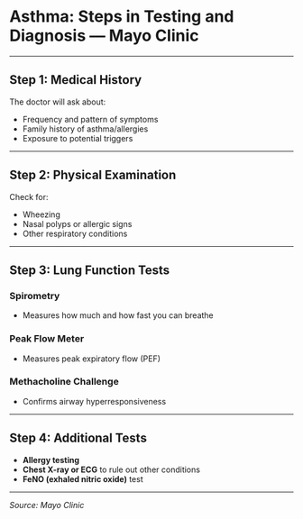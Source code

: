 # Asthma: Steps in Testing and Diagnosis — Mayo Clinic

---

## Step 1: Medical History

The doctor will ask about:
- Frequency and pattern of symptoms
- Family history of asthma/allergies
- Exposure to potential triggers

---

## Step 2: Physical Examination

Check for:
- Wheezing
- Nasal polyps or allergic signs
- Other respiratory conditions

---

## Step 3: Lung Function Tests

### Spirometry
- Measures how much and how fast you can breathe

### Peak Flow Meter
- Measures peak expiratory flow (PEF)

### Methacholine Challenge
- Confirms airway hyperresponsiveness

---

## Step 4: Additional Tests

- **Allergy testing**
- **Chest X-ray or ECG** to rule out other conditions
- **FeNO (exhaled nitric oxide)** test

---

_Source: Mayo Clinic_  
